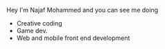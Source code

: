 Hey I'm Najaf Mohammed and you can see me doing
- Creative coding
- Game dev.
- Web and mobile front end development

<!---
najafmohammed/najafmohammed is a ✨ special ✨ repository because its `README.md` (this file) appears on your GitHub profile.
You can click the Preview link to take a look at your changes.
--->
